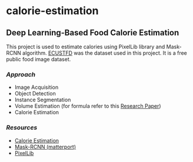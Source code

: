 # calorie-estimation

## Deep Learning-Based Food Calorie Estimation

This project is used to estimate calories using PixelLib library and Mask-RCNN algorithm. [ECUSTFD](https://github.com/Liang-yc/ECUSTFD-resized-) was the dataset used 
in this project. It is a free public food image dataset.

### *Approach*

- Image Acquisition
- Object Detection 
- Instance Segmentation 
- Volume Estimation (for formula refer to this [Research Paper](https://arxiv.org/pdf/1706.04062.pdf))
- Calorie Estimation

### *Resources*

- [Calorie Estimation](https://github.com/Liang-yc/CalorieEstimation)
- [Mask-RCNN (matterport)](https://github.com/matterport/Mask_RCNN)
- [PixelLib](https://pixellib.readthedocs.io/en/latest/index.html)
